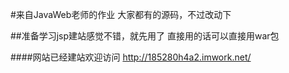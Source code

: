#来自JavaWeb老师的作业
大家都有的源码，不过改动下

##准备学习jsp建站感觉不错，就先用了
直接用的话可以直接用war包

####网站已经建站欢迎访问
http://185280h4a2.imwork.net/